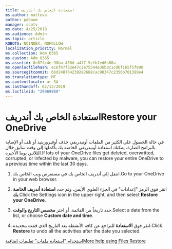 ```yaml
---
title: استعادة الخاص بك أندريف
ms.author: matteva
author: pebaum
manager: scotv
ms.date: 4/25/2018
ms.audience: Admin
ms.topic: article
ROBOTS: NOINDEX, NOFOLLOW
localization_priority: Normal
ms.collection: Adm_O365
ms.custom: Adm_O365
ms.assetid: 8c07fc4e-98ba-438d-a4f7-9cfb1ed6a08a
ms.openlocfilehash: ec6f47f32e47c2e75544e36b8c1cd6f165f5f890
ms.sourcegitcommit: 6bd248764239282688cac98347c2356b701389e4
ms.translationtype: MT
ms.contentlocale: ar-SA
ms.lasthandoff: 02/13/2019
ms.locfileid: "29969880"
---
```

# <a name="restore-your-onedrive"></a><span data-ttu-id="62a37-102">استعادة الخاص بك أندريف</span><span class="sxs-lookup"><span data-stu-id="62a37-102">Restore your OneDrive</span></span>

<span data-ttu-id="62a37-103">في حالة الحصول على الكثير من الملفات أونيدريفي حذف أوفيروريتيد أو تلف أو الإصابة بالبرامج الضارة، يمكنك استعادة أونيدريفي الخاصة بك بأكملها إلى وقت سابق خلال الثلاثين يوما الأخيرة.</span><span class="sxs-lookup"><span data-stu-id="62a37-103">If lots of your OneDrive files get deleted, overwritted, corrupted, or infected by malware, you can restore your entire OneDrive to a previous time within the last 30 days.</span></span>
  
1. <span data-ttu-id="62a37-104">انتقل إلى أندريف الخاص بك في مستعرض ويب الخاص بك.</span><span class="sxs-lookup"><span data-stu-id="62a37-104">Go to your OneDrive in your web browser.</span></span>
    
2. <span data-ttu-id="62a37-105">انقر فوق الرمز "إعدادات" في الجزء العلوي الأيمن، وثم حدد **استعادة أندريف الخاصة بك**.</span><span class="sxs-lookup"><span data-stu-id="62a37-105">Click the Settings icon in the upper right, and then select **Restore your OneDrive**.</span></span>
    
3. <span data-ttu-id="62a37-106">حدد تاريخاً من القائمة، أو اختر **مخصص التاريخ والوقت**.</span><span class="sxs-lookup"><span data-stu-id="62a37-106">Select a date from the list, or choose **Custom date and time**.</span></span>
    
4. <span data-ttu-id="62a37-107">انقر فوق **الاستعادة** للتراجع عن كافة الأنشطة بعد التاريخ الذي قمت بتحديده.</span><span class="sxs-lookup"><span data-stu-id="62a37-107">Click **Restore** to undo all the activities after the date you selected.</span></span> 
    
[<span data-ttu-id="62a37-108">استخدام "استعادة ملفات" تعليمات إضافية</span><span class="sxs-lookup"><span data-stu-id="62a37-108">More help using Files Restore</span></span>](https://go.microsoft.com/fwlink/?linkid=872874)
  

